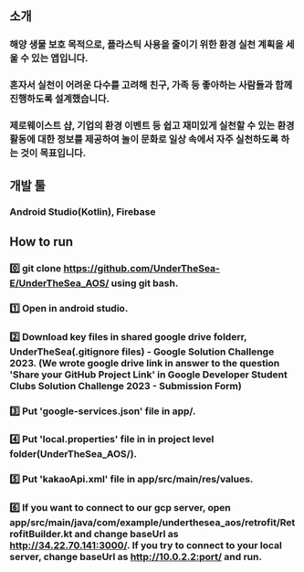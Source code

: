 ## 소개
### 해양 생물 보호 목적으로, 플라스틱 사용을 줄이기 위한 환경 실천 계획을 세울 수 있는 앱입니다.
### 혼자서 실천이 어려운 다수를 고려해 친구, 가족 등 좋아하는 사람들과 함께 진행하도록 설계했습니다.
### 제로웨이스트 샵, 기업의 환경 이벤트 등 쉽고 재미있게 실천할 수 있는 환경 활동에 대한 정보를 제공하여 놀이 문화로 일상 속에서 자주 실천하도록 하는 것이 목표입니다.

## 개발 툴
### Android Studio(Kotlin), Firebase

## How to run
### 0️⃣ git clone https://github.com/UnderTheSea-E/UnderTheSea_AOS/ using git bash.
### 1️⃣ Open in android studio.
### 2️⃣ Download key files in shared google drive folderr, UnderTheSea(.gitignore files) - Google Solution Challenge 2023. (We wrote google drive link in answer to the question 'Share your GitHub Project Link' in Google Developer Student Clubs Solution Challenge 2023 - Submission Form)
### 3️⃣ Put 'google-services.json' file in app/.
### 4️⃣ Put 'local.properties' file in in project level folder(UnderTheSea_AOS/).
### 5️⃣ Put 'kakaoApi.xml' file in app/src/main/res/values.
### 6️⃣ If you want to connect to our gcp server, open app/src/main/java/com/example/underthesea_aos/retrofit/RetrofitBuilder.kt and change baseUrl as http://34.22.70.141:3000/. If you try to connect to your local server, change baseUrl as http://10.0.2.2:port/ and run.
